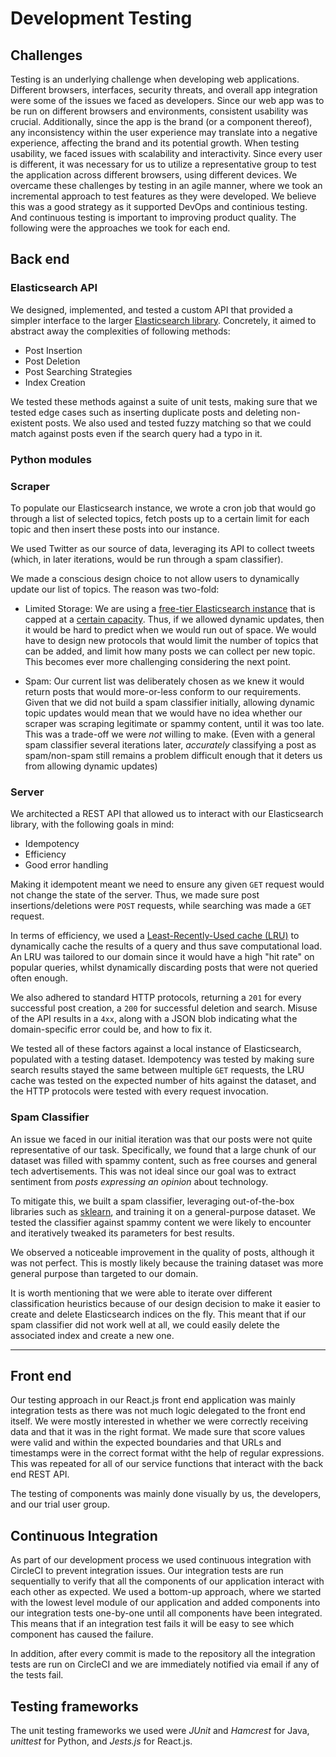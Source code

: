 # Development Testing


## Challenges
Testing is an underlying challenge when developing web applications. Different browsers, interfaces, security threats, and overall app integration were some of the issues we faced as developers. Since our web app was to be run on different browsers and environments, consistent usability was crucial. Additionally, since the app is the brand (or a component thereof), any inconsistency within the user experience may translate into a negative experience, affecting the brand and its potential growth. When testing usability, we faced issues with scalability and interactivity. Since every user is different, it was necessary for us to utilize a representative group to test the application across different browsers, using different devices. We overcame these challenges by testing in an agile manner, where we took an incremental approach to test features as they were developed. We believe this was a good strategy as it supported DevOps and continious testing. And continuous testing is important to improving product quality. The following were the  approaches we took for each end.

## Back end

### Elasticsearch API

We designed, implemented, and tested a custom API that provided a simpler interface to the larger [Elasticsearch library](https://www.elastic.co/guide/en/elasticsearch/reference/current/index.html). Concretely, it aimed to abstract away the complexities of following methods:

* Post Insertion
* Post Deletion 
* Post Searching Strategies 
* Index Creation

We tested these methods against a suite of unit tests, making sure that we tested edge cases such as inserting duplicate posts and deleting non-existent posts. We also used and tested fuzzy matching so that we could match against posts even if the search query had a typo in it. 


### Python modules

### Scraper

To populate our Elasticsearch instance, we wrote a cron job that would go through a list of selected topics, fetch posts up to a certain limit for each topic and then insert these posts into our instance. 

We used Twitter as our source of data, leveraging its API to collect tweets (which, in later iterations, would be run through a spam classifier).

We made a conscious design choice to not allow users to dynamically update our list of topics. The reason was two-fold:

* Limited Storage: We are using a [free-tier Elasticsearch instance](https://bonsai.io/) that is capped at a [certain capacity](https://bonsai.io/pricing). Thus, if we allowed dynamic updates, then it would be hard to predict when we would run out of space. We would have to design new protocols that would limit the number of topics that can be added, and limit how many posts we can collect per new topic. This becomes ever more challenging considering the next point.

* Spam: Our current list was deliberately chosen as we knew it would return posts that would more-or-less conform to our requirements. Given that we did not build a spam classifier initially, allowing dynamic topic updates would mean that we would have no idea whether our scraper was scraping legitimate or spammy content, until it was too late. This was a trade-off we were *not* willing to make. (Even with a general spam classifier several iterations later, *accurately* classifying a post as spam/non-spam still remains a problem difficult enough that it deters us from allowing dynamic updates)  


### Server
We architected a REST API that allowed us to interact with our Elasticsearch library, with the following goals in mind:
* Idempotency 
* Efficiency 
* Good error handling 

Making it idempotent meant we need to ensure any given `GET` request would not change the state of the server. Thus, we made sure post insertions/deletions were `POST` requests, while searching was made a `GET` request. 

In terms of efficiency, we used a [Least-Recently-Used cache (LRU)](https://en.wikipedia.org/wiki/Cache_replacement_policies#Least_recently_used_(LRU)) to dynamically cache the results of a query and thus save computational load. An LRU was tailored to our domain since it would have a high "hit rate" on popular queries, whilst dynamically discarding posts that were not queried often enough. 

We also adhered to standard HTTP protocols, returning a `201` for every successful post creation, a `200` for successful deletion and search. Misuse of the API results in a `4xx`, along with a JSON blob indicating what the domain-specific error could be, and how to fix it. 

We tested all of these factors against a local instance of Elasticsearch, populated with a testing dataset. Idempotency was tested by making sure search results stayed the same between multiple `GET` requests, the LRU cache was tested on the expected number of hits against the dataset, and the HTTP protocols were tested with every request invocation.  

### Spam Classifier 
An issue we faced in our initial iteration was that our posts were not quite representative of our task. Specifically, we found that a large chunk of our dataset was filled with spammy content, such as free courses and general tech advertisements. This was not ideal since our goal was to extract sentiment from *posts expressing an opinion* about technology.

To mitigate this, we built a spam classifier, leveraging out-of-the-box libraries such as [sklearn](https://scikit-learn.org/), and training it on a general-purpose dataset. We tested the classifier against spammy content we were likely to encounter and iteratively tweaked its parameters for best results. 

We observed a noticeable improvement in the quality of posts, although it was not perfect. This is mostly likely because the training dataset was more general purpose than targeted to our domain. 

It is worth mentioning that we were able to iterate over different classification heuristics because of our design decision to make it easier to create and delete Elasticsearch indices on the fly. This meant that if our spam classifier did not work well at all, we could easily delete the associated index and create a new one. 

---
## Front end
Our testing approach in our React.js front end application was mainly integration tests as there was not much logic delegated to the front end itself. We were mostly interested in whether we were correctly receiving data and that it was in the right format. We made sure that score values were valid and within the expected boundaries and that URLs and timestamps were in the correct format witht the help of regular expressions. This was repeated for all of our service functions that interact with the back end REST API.

The testing of components was mainly done visually by us, the developers, and our trial user group.

## Continuous Integration
As part of our development process we used continuous integration with CircleCI to prevent integration issues. Our integration tests are run sequentially to verify that all the components of our application interact with each other as expected. We used a bottom-up approach, where we started with the lowest level module of our application and added components into our integration tests one-by-one until all components have been integrated. This means that if an integration test fails it will be easy to see which component has caused the failure.

In addition, after every commit is made to the repository all the integration tests are run on CircleCI and we are immediately notified via email if any of the tests fail.


## Testing frameworks
The unit testing frameworks we used were *JUnit* and *Hamcrest* for Java, *unittest* for Python, and *Jests.js* for React.js.